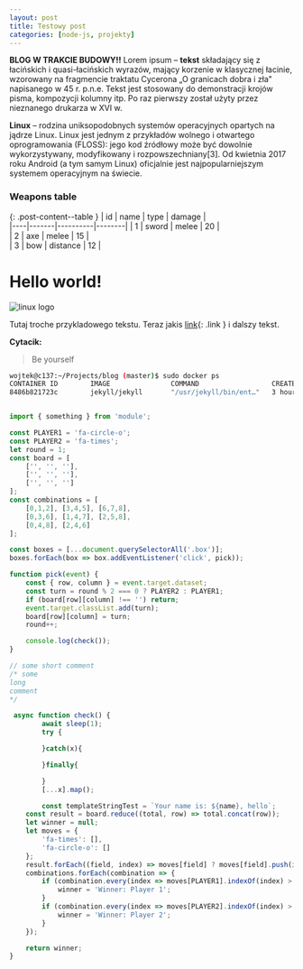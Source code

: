 ```yaml
---
layout: post 
title: Testowy post 
categories: [node-js, projekty]
---
```

**BLOG W TRAKCIE BUDOWY!!** Lorem ipsum – **tekst** składający się z łacińskich i quasi-łacińskich wyrazów, mający korzenie w klasycznej łacinie, wzorowany na fragmencie traktatu Cycerona „O granicach dobra i zła" napisanego w 45 r. p.n.e. Tekst jest stosowany do demonstracji krojów pisma, kompozycji kolumny itp. Po raz pierwszy został użyty przez nieznanego drukarza w XVI w.

**Linux** – rodzina uniksopodobnych systemów operacyjnych opartych na jądrze Linux. Linux jest jednym z przykładów wolnego i otwartego oprogramowania (FLOSS): jego kod źródłowy może być dowolnie wykorzystywany, modyfikowany i rozpowszechniany[3]. Od kwietnia 2017 roku Android (a tym samym Linux) oficjalnie jest najpopularniejszym systemem operacyjnym na świecie.

### Weapons table

{: .post-content--table }
| id | name  | type     | damage |   
|----|-------|----------|--------|
| 1  | sword | melee    | 20     |   
| 2  | axe   | melee    | 15     |   
| 3  | bow   | distance | 12     |   

# Hello world!

![linux logo](https://proxy.duckduckgo.com/iu/?u=https%3A%2F%2Ftse1.mm.bing.net%2Fth%3Fid%3DOIP.JAWCDuF-QUhQT9kPxxqoygHaHr%26pid%3D15.1&f=1)

Tutaj troche przykladowego tekstu. Teraz jakis [link](http://facebook.com){: .link } i dalszy tekst.

**Cytacik:**

> Be yourself 

```bash
wojtek@c137:~/Projects/blog (master)$ sudo docker ps
CONTAINER ID        IMAGE               COMMAND                  CREATED             STATUS              PORTS                               NAMES
8486b821723c        jekyll/jekyll       "/usr/jekyll/bin/ent…"   3 hours ago         Up 3 hours          0.0.0.0:4000->4000/tcp, 35729/tcp   silly_lumiere
```


```js

import { something } from 'module';

const PLAYER1 = 'fa-circle-o';
const PLAYER2 = 'fa-times';
let round = 1;
const board = [
    ['', '', ''],
    ['', '', ''],
    ['', '', '']
];
const combinations = [
    [0,1,2], [3,4,5], [6,7,8],
    [0,3,6], [1,4,7], [2,5,8],
    [0,4,8], [2,4,6]
];

const boxes = [...document.querySelectorAll('.box')];
boxes.forEach(box => box.addEventListener('click', pick));

function pick(event) {
    const { row, column } = event.target.dataset;
    const turn = round % 2 === 0 ? PLAYER2 : PLAYER1;
    if (board[row][column] !== '') return;
    event.target.classList.add(turn);
    board[row][column] = turn;
    round++;

    console.log(check());
}

// some short comment
/* some
long
comment
*/

 async function check() {
		await sleep(1);
		try {

		}catch(x){

		}finally{

		}
		[...x].map();

		const templateStringTest = `Your name is: ${name}, hello`;
    const result = board.reduce((total, row) => total.concat(row));
    let winner = null;
    let moves = {
        'fa-times': [],
        'fa-circle-o': []
    };
    result.forEach((field, index) => moves[field] ? moves[field].push(index) : null);
    combinations.forEach(combination => {
        if (combination.every(index => moves[PLAYER1].indexOf(index) > -1)) {
            winner = 'Winner: Player 1';
        }
        if (combination.every(index => moves[PLAYER2].indexOf(index) > -1)) {
            winner = 'Winner: Player 2';
        }
    });

    return winner;
}
```
